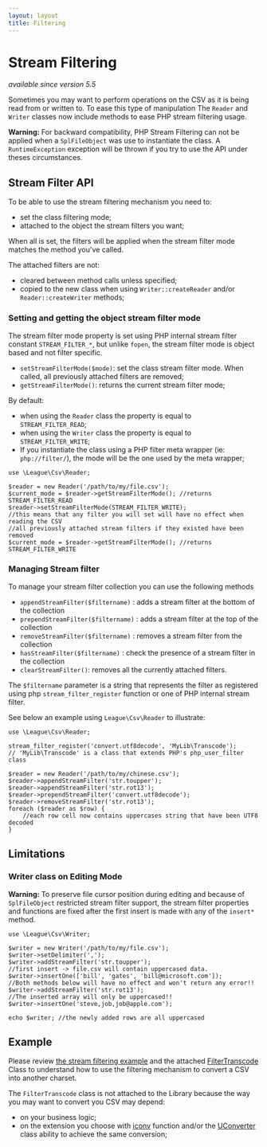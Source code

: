```yaml
---
layout: layout
title: Filtering
---
```


# Stream Filtering

*available since version 5.5*

Sometimes you may want to perform operations on the CSV as it is being read from or written to. To ease this type of manipulation The `Reader` and `Writer` classes now include methods to ease PHP stream filtering usage.

<p class="message-warning"><strong>Warning:</strong> For backward compatibility, PHP Stream Filtering can not be applied when a <code>SplFileObject</code> was use to instantiate the class. A <code>RuntimeException</code> exception will be thrown if you try to use the API under theses circumstances.</p>

## Stream Filter API

To be able to use the stream filtering mechanism you need to:

* set the class filtering mode;
* attached to the object the stream filters you want;

When all is set, the filters will be applied when the stream filter mode matches the method you've called.

The attached filters are not:

* cleared between method calls unless specified;
* copied to the new class when using `Writer::createReader` and/or `Reader::createWriter` methods;

### Setting and getting the object stream filter mode

The stream filter mode property is set using PHP internal stream filter constant `STREAM_FILTER_*`, but unlike `fopen`, the stream filter mode is object based and not filter specific.

* `setStreamFilterMode($mode)`: set the class stream filter mode. When called, all previously attached filters are removed;
* `getStreamFilterMode()`: returns the current stream filter mode;

By default:

- when using the `Reader` class the property is equal to `STREAM_FILTER_READ`;
- when using the `Writer` class the property is equal to `STREAM_FILTER_WRITE`;
- If you instantiate the class using a PHP filter meta wrapper (ie: `php://filter/`), the mode will be the one used by the meta wrapper;

~~~.language-php
use \League\Csv\Reader;

$reader = new Reader('/path/to/my/file.csv');
$current_mode = $reader->getStreamFilterMode(); //returns STREAM_FILTER_READ
$reader->setStreamFilterMode(STREAM_FILTER_WRITE);
//this means that any filter you will set will have no effect when reading the CSV
//all previously attached stream filters if they existed have been removed
$current_mode = $reader->getStreamFilterMode(); //returns STREAM_FILTER_WRITE
~~~

### Managing Stream filter

To manage your stream filter collection you can use the following methods

- `appendStreamFilter($filtername)` : adds a stream filter at the bottom of the collection
- `prependStreamFilter($filtername)` : adds a stream filter at the top of the collection
- `removeStreamFilter($filtername)` : removes a stream filter from the collection
- `hasStreamFilter($filtername)` : check the presence of a stream filter in the collection
- `clearStreamFilter()`: removes all the currently attached filters.

The `$filtername` parameter is a string that represents the filter as registered using php `stream_filter_register` function or one of PHP internal stream filter.

See below an example using `League\Csv\Reader` to illustrate:

~~~.language-php
use \League\Csv\Reader;

stream_filter_register('convert.utf8decode', 'MyLib\Transcode');
// 'MyLib\Transcode' is a class that extends PHP's php_user_filter class

$reader = new Reader('/path/to/my/chinese.csv');
$reader->appendStreamFilter('str.toupper');
$reader->appendStreamFilter('str.rot13');
$reader->prependStreamFilter('convert.utf8decode');
$reader->removeStreamFilter('str.rot13');
foreach ($reader as $row) {
	//each row cell now contains uppercases string that have been UTF8 decoded
}
~~~

## Limitations

### Writer class on Editing Mode

<p class="message-warning"><strong>Warning:</strong> To preserve file cursor position during editing and because of <code>SplFileObject</code> restricted stream filter support, the stream filter properties and functions are fixed after the first insert is made with any of the <code>insert*</code> method.</p>

~~~.language-php
use \League\Csv\Writer;

$writer = new Writer('/path/to/my/file.csv');
$writer->setDelimiter(',');
$writer->addStreamFilter('str.toupper');
//first insert -> file.csv will contain uppercased data.
$writer->insertOne(['bill', 'gates', 'bill@microsoft.com']);
//Both methods below will have no effect and won't return any error!!
$writer->addStreamFilter('str.rot13');
//The inserted array will only be uppercased!!
$writer->insertOne('steve,job,job@apple.com');

echo $writer; //the newly added rows are all uppercased
~~~

## Example

Please review [the stream filtering example](https://github.com/thephpleague/csv/blob/master/examples/stream.php) and the attached [FilterTranscode](https://github.com/thephpleague/csv/blob/master/examples/lib/FilterTranscode.php) Class to understand how to use the filtering mechanism to convert a CSV into another charset. 

The `FilterTranscode` class is not attached to the Library because the way you may want to convert you CSV may depend:

* on your business logic; 
* on the extension you choose with [iconv](http://php.net/iconv) function and/or the [UConverter](http://php.net/uconverter) class ability to achieve the same conversion;